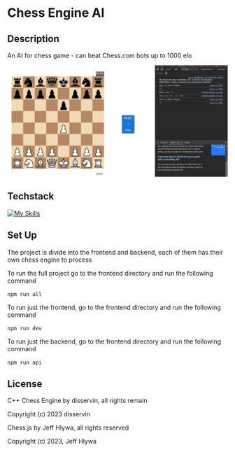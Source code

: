 <h1>Chess Engine AI</h1>

## Description

An AI for chess game - can beat Chess.com bots up to 1000 elo
<p align="center"><img src="screenshot.png"/></p>

## Techstack

[![My Skills](https://skillicons.dev/icons?i=react,nodejs,js,py,flask,cpp)](https://skillicons.dev)

## Set Up

The project is divide into the frontend and backend, each of them has their own chess engine to process

To run the full project go to the frontend directory and run the following command

    npm run all

To run just the frontend, go to the frontend directory and run the following command

    npm run dev

To run just the backend, go to the frontend directory and run the following command

    npm run api

## License

C++ Chess Engine by disservin, all rights remain

Copyright (c) 2023 disservin

Chess.js by Jeff Hlywa, all rights reserved

Copyright (c) 2023, Jeff Hlywa

